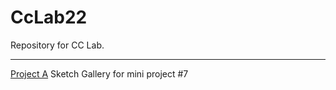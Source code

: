 # CcLab22
 Repository for CC Lab.

 ---

 [Project A](https://mickeykorea.github.io/CcLab22/Project_A/)
 Sketch Gallery for mini project #7
